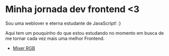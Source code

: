 # Minha jornada dev frontend <3

Sou uma weblover e eterna estudante de JavaScript! :}

Aqui tem um pouquinho do que estou estudando no momento em busca de me tornar cada vez mais uma melhor Frontend.

- [Mixer RGB](https://camipaixao.github.io/til/color-range/)
